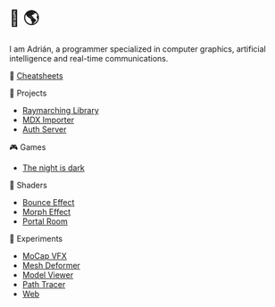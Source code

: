 # :wave: :earth_americas:

I am Adrián, a programmer specialized in computer graphics, artificial intelligence and real-time communications.

:pushpin: [Cheatsheets](https://adcimon.github.io/cheatsheets/)

:hammer: Projects
* [Raymarching Library](https://github.com/adcimon/com.adcimon.raymarching)
* [MDX Importer](https://github.com/adcimon/com.adcimon.mdx-importer)
* [Auth Server](https://github.com/adcimon/auth-server)

:video_game: Games
* [The night is dark](https://adcimon.github.io/the-night-is-dark/)

:art: Shaders
* [Bounce Effect](https://github.com/adcimon/vertex-shader-bounce-effect)
* [Morph Effect](https://github.com/adcimon/vertex-shader-morph-effect)
* [Portal Room](https://github.com/adcimon/stencil-buffer-portal-room)

:construction: Experiments
* [MoCap VFX](https://github.com/adcimon/unity-barracuda-mocap-vfx)
* [Mesh Deformer](https://github.com/adcimon/unity-job-system-mesh-deformer)
* [Model Viewer](https://adcimon.github.io/web-model-viewer/)
* [Path Tracer](https://github.com/adcimon/path-tracer)
* [Web](https://adcimon.github.io/web-experiments/)

<!-- [![adcimon's GitHub stats](https://github-readme-stats.vercel.app/api?username=adcimon)](https://github.com/anuraghazra/github-readme-stats) -->
